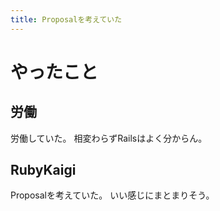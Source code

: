 ```yaml
---
title: Proposalを考えていた
---
```


# やったこと

## 労働

労働していた。
相変わらずRailsはよく分からん。

## RubyKaigi

Proposalを考えていた。
いい感じにまとまりそう。
